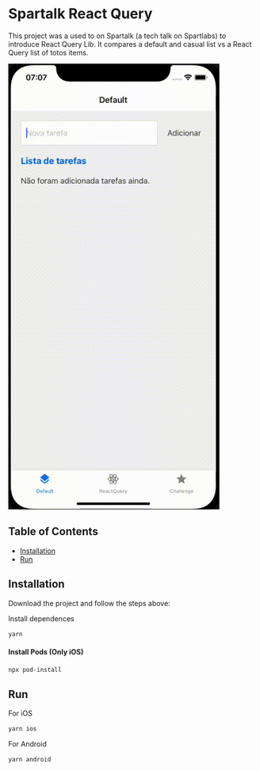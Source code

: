 # Spartalk React Query

This project was a used to on Spartalk (a tech talk on Spartlabs) to introduce React Query Lib.
It compares a default and casual list vs a React Query list of totos items.

![Project Example](./github/example.gif)

## Table of Contents

- [Installation](#installation)
- [Run](#usage)

## Installation

Download the project and follow the steps above:

Install dependences

```sh
yarn
```

#### Install Pods (Only iOS)

```sh
npx pod-install
```

## Run

For iOS

```sh
yarn ios
```

For Android

```sh
yarn android
```